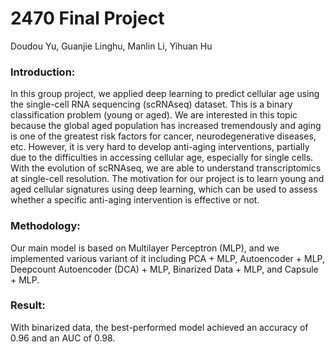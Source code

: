 # 2470 Final Project
Doudou Yu, Guanjie Linghu, Manlin Li, Yihuan Hu

### Introduction:

In this group project, we applied deep learning to predict cellular age using the single-cell RNA sequencing (scRNAseq) dataset. This is a binary classification problem (young or aged). We are interested in this topic because the global aged population has increased tremendously and aging is one of the greatest risk factors for cancer, neurodegenerative diseases, etc. However, it is very hard to develop anti-aging interventions, partially due to the difficulties in accessing cellular age, especially for single cells. With the evolution of scRNAseq, we are able to understand transcriptomics at single-cell resolution. The motivation for our project is to learn young and aged cellular signatures using deep learning, which can be used to assess whether a specific anti-aging intervention is effective or not.

### Methodology:

Our main model is based on Multilayer Perceptron (MLP), and we implemented various variant of it including PCA + MLP, Autoencoder + MLP, Deepcount Autoencoder (DCA) + MLP, Binarized Data + MLP, and Capsule + MLP.

### Result:

With binarized data, the best-performed model achieved an accuracy of 0.96 and an AUC of 0.98.
